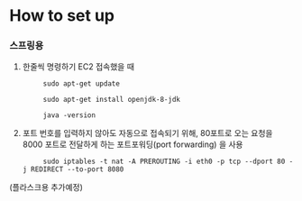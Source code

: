 # How to set up

### 스프링용
1. 한줄씩 명령하기 EC2 접속했을 때 

            sudo apt-get update

            sudo apt-get install openjdk-8-jdk

            java -version

2. 포트 번호를 입력하지 않아도 자동으로 접속되기 위해, 80포트로 오는 요청을 8000 포트로  전달하게 하는 포트포워딩(port forwarding) 을 사용
   
            sudo iptables -t nat -A PREROUTING -i eth0 -p tcp --dport 80 -j REDIRECT --to-port 8080

(플라스크용 추가예정) 
